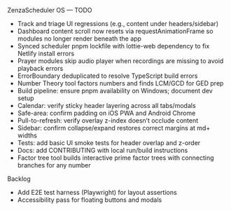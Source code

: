 ZenzaScheduler OS — TODO

- Track and triage UI regressions (e.g., content under headers/sidebar)
- Dashboard content scroll now resets via requestAnimationFrame so modules no longer render beneath the app
- Synced scheduler pnpm lockfile with lottie-web dependency to fix Netlify install errors
- Prayer modules skip audio player when recordings are missing to avoid playback errors
- ErrorBoundary deduplicated to resolve TypeScript build errors
- Number Theory tool factors numbers and finds LCM/GCD for GED prep
- Build pipeline: ensure pnpm availability on Windows; document dev setup
- Calendar: verify sticky header layering across all tabs/modals
- Safe-area: confirm padding on iOS PWA and Android Chrome
- Pull-to-refresh: verify overlay z-index doesn’t occlude content
- Sidebar: confirm collapse/expand restores correct margins at md+ widths
- Tests: add basic UI smoke tests for header overlap and z-order
- Docs: add CONTRIBUTING with local run/build instructions
- Factor tree tool builds interactive prime factor trees with connecting branches for any number

Backlog
- Add E2E test harness (Playwright) for layout assertions
- Accessibility pass for floating buttons and modals

